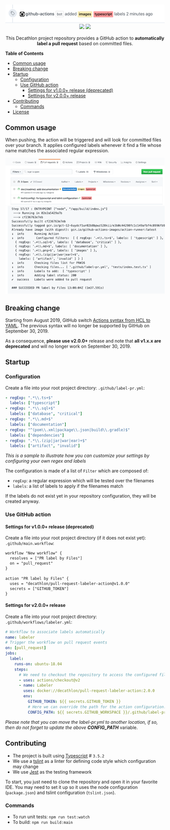 <p align="center">
  <img src="https://github.com/Decathlon/pull-request-labeler-action/raw/master/assets/intro.png" alt="Result illustration"/><br>
  <a href="https://app.fossa.io/projects/git%2Bgithub.com%2FDecathlon%2Fpull-request-labeler-action?ref=badge_shield"><img src="https://app.fossa.io/api/projects/git%2Bgithub.com%2FDecathlon%2Fpull-request-labeler-action.svg?type=shield"></a>
  <a href="https://circleci.com/gh/Decathlon/pull-request-labeler-action/tree/master"><img src="https://circleci.com/gh/Decathlon/pull-request-labeler-action.svg?style=svg"></a>
  <br><br>
  This Decathlon project repository provides a GitHub action to <strong>automatically label a pull request</strong> based on committed files.
</p>

**Table of Contents**

- [Common usage](#common-usage)
- [Breaking change](#breaking-change)
- [Startup](#startup)
  - [Configuration](#configuration)
  - [Use GitHub action](#use-github-action)
    - [Settings for v1.0.0+ release (deprecated)](#settings-for-v100-release-deprecated)
    - [Settings for v2.0.0+ release](#settings-for-v200-release)
- [Contributing](#contributing)
  - [Commands](#commands)
- [License](#license)

## Common usage

When pushing, the action will be triggered and will look for committed files over your branch.
It applies configured labels whenever it find a file whose name matches the associated regular expression.

<p align="center">
  <img src="https://github.com/Decathlon/pull-request-labeler-action/raw/master/assets/screenshot.png" alt="Expected result after processing"/>
  <img src="https://github.com/Decathlon/pull-request-labeler-action/raw/master/assets/log.png" alt="Action log messages"/>
</p>

## Breaking change

Starting from August 2019, GitHub switch [Actions syntax from HCL to YAML](https://help.github.com/en/articles/migrating-github-actions-from-hcl-syntax-to-yaml-syntax).
The previous syntax will no longer be supported by GitHub on September 30, 2019.

As a consequence, __please use v2.0.0+__ release and note that __all v1.x.x are deprecated__ and will no longer work on September 30, 2019.

## Startup

### Configuration

Create a file into your root project directory: `.github/label-pr.yml`:
```yaml
- regExp: ".*\\.ts+$"
  labels: ["typescript"]
- regExp: ".*\\.sql+$"
  labels: ["database", "critical"]
- regExp: ".*\\.md+$"
  labels: ["documentation"]
- regExp: "^(pom\\.xml|package\\.json|build\\.gradle)$"
  labels: ["dependencies"]
- regExp: ".*\\.(zip|jar|war|ear)+$"
  labels: ["artifact", "invalid"]
```
_This is a sample to illustrate how you can customize your settings by configuring your own regex and labels_

The configuration is made of a list of `Filter` which are composed of:
- `regExp`: a regular expression which will be tested over the filenames
- `labels`: a list of labels to apply if the filenames match

If the labels do not exist yet in your repository configuration, they will be created anyway.

### Use GitHub action

#### Settings for v1.0.0+ release (deprecated)

Create a file into your root project directory (if it does not exist yet): `.github/main.workflow`:
```
workflow "New workflow" {
  resolves = ["PR label by Files"]
  on = "pull_request"
}

action "PR label by Files" {
  uses = "decathlon/pull-request-labeler-action@v1.0.0"
  secrets = ["GITHUB_TOKEN"]
}
```

#### Settings for v2.0.0+ release

Create a file into your root project directory: `.github/workflows/labeler.yml`:
```yaml
# Workflow to associate labels automatically
name: labeler
# Trigger the workflow on pull request events
on: [pull_request]
jobs:
  label:
    runs-on: ubuntu-18.04
    steps:
      # We need to checkout the repository to access the configured file (.github/label-pr.yml)
      - uses: actions/checkout@v2
      - name: Labeler
        uses: docker://decathlon/pull-request-labeler-action:2.0.0
        env:
          GITHUB_TOKEN: ${{ secrets.GITHUB_TOKEN }}
          # Here we can override the path for the action configuration. If none is provided, default one is `.github/label-pr.yml`
          CONFIG_PATH: ${{ secrets.GITHUB_WORKSPACE }}/.github/label-pr.yml
```

_Please note that you can move the label-pr.yml to another location, if so, then do not forget to update the above **CONFIG_PATH**_ variable.

## Contributing

- The project is built using [Typescript](https://www.typescriptlang.org/) # `3.5.2`
- We use a [tslint](https://palantir.github.io/tslint/) as a linter for defining code style which configuration may change
- We use [Jest](https://jestjs.io/) as the testing framework

To start, you just need to clone the repository and open it in your favorite IDE.
You may need to set it up so it uses the node configuration (`package.json`) and tslint configuration (`tslint.json`).

### Commands
- To run unit tests: `npm run test:watch`
- To build: `npm run build:main`
